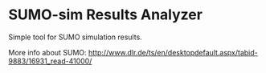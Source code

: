 # SUMO-sim Results Analyzer
Simple tool for  SUMO simulation results.

More info about SUMO: <http://www.dlr.de/ts/en/desktopdefault.aspx/tabid-9883/16931_read-41000/>
